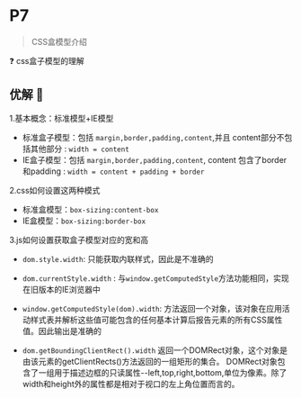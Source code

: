 # P7

> CSS盒模型介绍

❓ css盒子模型的理解

## 优解 🚀

1.基本概念：标准模型+IE模型

- 标准盒子模型：包括 `margin,border,padding,content`,并且 content部分不包括其他部分 : `width = content`
- IE盒子模型：包括 `margin,border,padding,content`, content 包含了border和padding : `width = content + padding + border`

2.css如何设置这两种模式

- 标准盒模型：`box-sizing:content-box`
- IE盒模型：`box-sizing:border-box`

3.js如何设置获取盒子模型对应的宽和高

- `dom.style.width`:
只能获取内联样式，因此是不准确的

- `dom.currentStyle.width` :
与`window.getComputedStyle`方法功能相同，实现在旧版本的IE浏览器中

- `window.getComputedStyle(dom).width`:
方法返回一个对象，该对象在应用活动样式表并解析这些值可能包含的任何基本计算后报告元素的所有CSS属性值。因此输出是准确的

- `dom.getBoundingClientRect().width`
返回一个DOMRect对象，这个对象是由该元素的getClientRects()方法返回的一组矩形的集合。
DOMRect对象包含了一组用于描述边框的只读属性--left,top,right,bottom,单位为像素。除了width和height外的属性都是相对于视口的左上角位置而言的。
